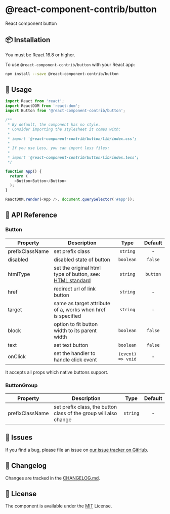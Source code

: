 # @react-component-contrib/button

React component button


## 📦 Installation

You must be React 16.8 or higher.

To use `@react-component-contrib/button` with your React app:

```bash
npm install --save @react-component-contrib/button
```


## 🔨 Usage

```JavaScript
import React from 'react';
import ReactDOM from 'react-dom';
import Button from '@react-component-contrib/button';

/**
 * By default, the component has no style.
 * Consider importing the stylesheet it comes with:
 *
 * import '@react-component-contrib/button/lib/index.css';
 *
 * If you use Less, you can import less files:
 *
 * import '@react-component-contrib/button/lib/index.less';
 */

function App() {
  return (
    <Button>Button</Button>
  );
}

ReactDOM.render(<App />, document.querySelector('#app'));
```


## 📝 API Reference

### Button

| Property | Description | Type | Default |
| -------- | ----------- | :--: | :-----: |
| prefixClassName | set prefix class | `string` | - |
| disabled | disabled state of button	 | `boolean` | `false` |
| htmlType | set the original html type of button, see: [HTML standard](https://developer.mozilla.org/en-US/docs/Web/HTML/Element/button#attr-type) | `string` | `button` |
| href | redirect url of link button | `string` | - |
| target | same as target attribute of a, works when href is specified | `string` | - |
| block | option to fit button width to its parent width | `boolean` | `false` |
| text | set text button | `boolean` | `false` |
| onClick | set the handler to handle click event | `(event) => void` | - |

It accepts all props which native buttons support.

### ButtonGroup

| Property | Description | Type | Default |
| -------- | ----------- | :--: | :-----: |
| prefixClassName | set prefix class, the button class of the group will also change | `string` | - |


## 🐛 Issues

If you find a bug, please file an issue on [our issue tracker on GitHub](https://github.com/react-component-contrib/button/issues).


## 🏁 Changelog

Changes are tracked in the [CHANGELOG.md](https://github.com/react-component-contrib/button/blob/master/CHANGELOG.md).


## 📄 License

The component is available under the [MIT](https://github.com/react-component-contrib/button/blob/master/LICENSE) License.
